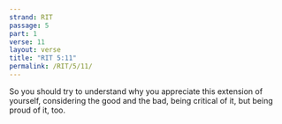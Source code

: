 ```yaml
---
strand: RIT
passage: 5
part: 1
verse: 11
layout: verse
title: "RIT 5:11"
permalink: /RIT/5/11/
---
```

So you should try to understand why you appreciate this extension of yourself, considering the good and the bad, being critical of it, but being proud of it, too.
